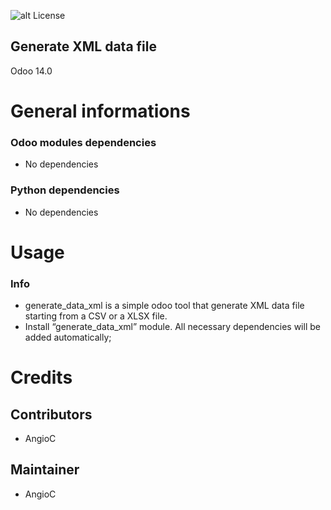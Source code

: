 ![alt License](https://img.shields.io/badge/licence-AGPL--3-blue.svg)

## Generate XML data file

Odoo 14.0

General informations
====================

### Odoo modules dependencies

* No dependencies

### Python dependencies

* No dependencies

Usage
=====

### Info
* generate_data_xml is a simple odoo tool that generate XML data file starting from a CSV or a XLSX file.
* Install “generate_data_xml” module. All necessary dependencies will be added automatically;

Credits
=======

Contributors
------------

* AngioC


Maintainer
----------

* AngioC

